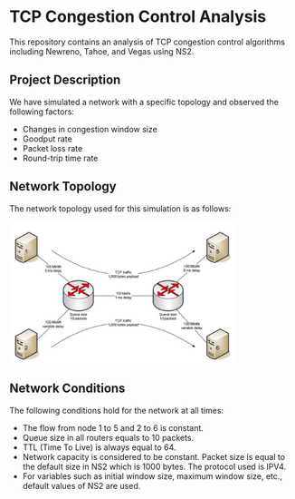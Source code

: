 # TCP Congestion Control Analysis

This repository contains an analysis of TCP congestion control algorithms including Newreno, Tahoe, and Vegas using NS2.

## Project Description

We have simulated a network with a specific topology and observed the following factors:

- Changes in congestion window size
- Goodput rate
- Packet loss rate
- Round-trip time rate

## Network Topology

The network topology used for this simulation is as follows:

<img src="assets/network_topology.png" alt="network topology" width="400" align="center"/>

## Network Conditions

The following conditions hold for the network at all times:

- The flow from node 1 to 5 and 2 to 6 is constant.
- Queue size in all routers equals to 10 packets.
- TTL (Time To Live) is always equal to 64.
- Network capacity is considered to be constant. Packet size is equal to the default size in NS2 which is 1000 bytes. The protocol used is IPV4.
- For variables such as initial window size, maximum window size, etc., default values of NS2 are used.
